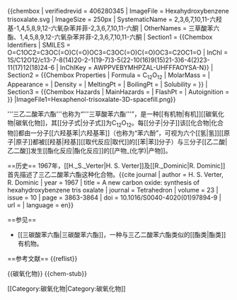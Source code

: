 {{chembox
 | verifiedrevid = 406280345
 | ImageFile = Hexahydroxybenzene trisoxalate.svg
 | ImageSize = 250px
 | SystematicName = 2,3,6,7,10,11-六羟基-1,4,5,8,9,12-六氧杂苯并菲-2,3,6,7,10,11-六酮
 | OtherNames = 三草酸苯六酯、1,4,5,8,9,12-六氧杂苯并菲-2,3,6,7,10,11-六酮
 | Section1 = {{Chembox Identifiers
 | SMILES = O=C1OC2=C3OC(=O)C(=O)OC3=C3OC(=O)C(=O)OC3=C2OC1=O
 | InChI = 1S/C12O12/c13-7-8(14)20-2-1(19-7)3-5(22-10(16)9(15)21-3)6-4(2)23-11(17)12(18)24-6
 | InChIKey = AWPPVEBYMHPZAL-UHFFFAOYSA-N}}
 | Section2 = {{Chembox Properties
 | Formula = C<sub>12</sub>O<sub>12</sub>
 | MolarMass = 
 | Appearance = 
 | Density = 
 | MeltingPt = 
 | BoilingPt = 
 | Solubility = }}
 | Section3 = {{Chembox Hazards
 | MainHazards = 
 | FlashPt = 
 | Autoignition = }}
|ImageFile1=Hexaphenol-trisoxalate-3D-spacefill.png}}

'''三乙二酸苯六酯'''也称为“'''三草酸苯六酯'''”，是一种[[有机物|有机]][[碳氧化物|碳氧化物]]，其[[分子式|分子式]]为C<sub>12</sub>O<sub>12</sub>。每[[分子|分子]]该[[化合物|化合物]]都由一分子[[六羟基苯|六羟基苯]]（也称为“苯六酚”，可视为六个[[氢|氢]][[原子|原子]]都被[[羟基|羟基]][[取代反应|取代]]的[[苯|苯]]分子）与三分子[[乙二酸|乙二酸]]发生[[酯化反应|酯化反应]]的[[产物_(化学)|产物]]。

==历史==
1967年，[[H._S._Verter|H. S. Verter]]及[[R._Dominic|R. Dominic]]首先描述了三乙二酸苯六酯这种化合物。<ref>{{cite journal
 | author = H. S. Verter, R. Dominic 
 | year = 1967
 | title = A new carbon oxide: synthesis of hexahydroxybenzene tris oxalate
 | journal = Tetrahedron
 | volume = 23
 | issue = 10
 | page = 3863-3864
 | doi = 10.1016/S0040-4020(01)97894-9
 | url = 
 | language = en}}
</ref>

==参见==
* [[三碳酸苯六酯|三碳酸苯六酯]]，一种与三乙二酸苯六酯类似的[[酯类|酯类]]有机物。

==参考文献==
{{reflist}}

{{碳氧化物}}
{{chem-stub}}

[[Category:碳氧化物|Category:碳氧化物]]